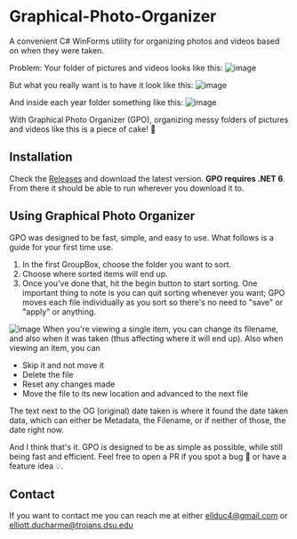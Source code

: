 # Graphical-Photo-Organizer
A convenient C# WinForms utility for organizing photos and videos based on when they were taken.

Problem: Your folder of pictures and videos looks like this:
![image](https://user-images.githubusercontent.com/56001219/156902615-aad8f019-0719-4e37-ac2a-bd57f4133d89.png)

But what you really want is to have it look like this:
![image](https://user-images.githubusercontent.com/56001219/156902653-2a078b6f-750b-44d3-9f57-0ef58215458a.png)

And inside each year folder something like this:
![image](https://user-images.githubusercontent.com/56001219/156902676-0b3c4f65-1c29-48d7-821f-9f93124d69a1.png)

With Graphical Photo Organizer (GPO), organizing messy folders of pictures and videos like this is a piece of cake! 🍰

## Installation
Check the [Releases](https://github.com/ellman12/Graphical-Photo-Organizer/releases) and download the latest version. **GPO requires .NET 6**.<br>
From there it should be able to run wherever you download it to.

## Using Graphical Photo Organizer
GPO was designed to be fast, simple, and easy to use. What follows is a guide for your first time use.<br>
1. In the first GroupBox, choose the folder you want to sort.
2. Choose where sorted items will end up.
3. Once you've done that, hit the begin button to start sorting. One important thing to note is you can quit sorting whenever you want; GPO moves each file individually as you sort so there's no need to "save" or "apply" or anything.

![image](https://user-images.githubusercontent.com/56001219/156902959-84fe5dcf-a109-40e5-9860-68584933bb37.png)
When you're viewing a single item, you can change its filename, and also when it was taken (thus affecting where it will end up).
Also when viewing an item, you can
* Skip it and not move it
* Delete the file
* Reset any changes made
* Move the file to its new location and advanced to the next file

The text next to the OG (original) date taken is where it found the date taken data, which can either be Metadata, the Filename, or if neither of those, the date right now.

And I think that's it. GPO is designed to be as simple as possible, while still being fast and efficient.
Feel free to open a PR if you spot a bug 🐛 or have a feature idea 💡.

## Contact
If you want to contact me you can reach me at either ellduc4@gmail.com or elliott.ducharme@trojans.dsu.edu
